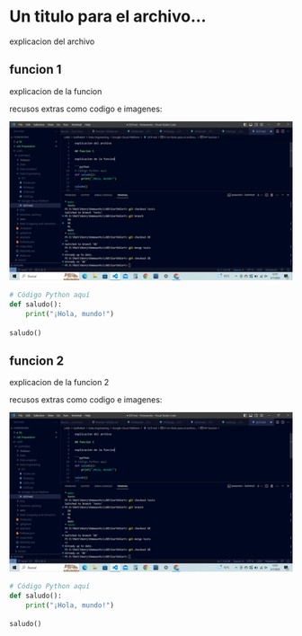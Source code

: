# Un titulo para el archivo...

explicacion del archivo

## funcion 1

explicacion de la funcion

recusos extras como codigo e imagenes:

![Alt text](./img/image.png)

```python
# Código Python aquí
def saludo():
    print("¡Hola, mundo!")

saludo()
```

## funcion 2

explicacion de la funcion 2

recusos extras como codigo e imagenes:

![Alt text](./img/image.png)

```python
# Código Python aquí
def saludo():
    print("¡Hola, mundo!")

saludo()
```